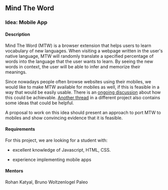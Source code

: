 
## Mind The Word

### Idea: Mobile App

#### Description

Mind The Word (MTW) is a browser extension that helps users to learn vocabulary of new languages. When visiting a webpage written in the user's native language, MTW will randomly translate a specified percentage of words into the language that the user wants to learn. By seeing the new words in context, the user will be able to infer and memorize their meanings.

Since nowadays people often browse websites using their mobiles, we would like to make MTW available for mobiles as well, if this is feasible in a way that would be easily usable. There is an [ongoing discussion](https://github.com/OiWorld/MindTheWord/issues/53) about how this could be achievable. [Another thread](https://github.com/OiWorld/CarbonFootprint/issues/135) in a different project also contains some ideas that could be helpful. 

A proposal to work on this idea should present an approach to port MTW to mobiles and show convincing evidence that it is feasible.

#### Requirements

For this project, we are looking for a student with:

- excellent knowledge of Javascript, HTML, CSS.

- experience implementing mobile apps


#### Mentors

Rohan Katyal, Bruno Woltzenlogel Paleo

